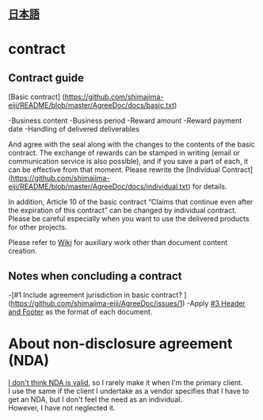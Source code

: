 ## [日本語](/AgreeDoc/README.md)

# contract

## Contract guide
[Basic contract] (https://github.com/shimajima-eiji/README/blob/master/AgreeDoc/docs/basic.txt)

-Business content
-Business period
-Reward amount
-Reward payment date
-Handling of delivered deliverables

And agree with the seal along with the changes to the contents of the basic contract.
The exchange of rewards can be stamped in writing (email or communication service is also possible), and if you save a part of each, it can be effective from that moment.
Please rewrite the [Individual Contract] (https://github.com/shimajima-eiji/README/blob/master/AgreeDoc/docs/individual.txt) for details.

In addition, Article 10 of the basic contract “Claims that continue even after the expiration of this contract” can be changed by individual contract.
Please be careful especially when you want to use the delivered products for other projects.

Please refer to [Wiki](https://github.com/shimajima-eiji/AgreeDoc/wiki) for auxiliary work other than document content creation.

## Notes when concluding a contract
-[#1 Include agreement jurisdiction in basic contract? ] (https://github.com/shimajima-eiji/AgreeDoc/issues/1)
-Apply [#3 Header and Footer](https://github.com/shimajima-eiji/AgreeDoc/issues/3) as the format of each document.

# About non-disclosure agreement (NDA)
[I don't think NDA is valid](https://www.cloudsign.jp/media/20180521-nda-sosyou/), so I rarely make it when I'm the primary client. <br>
I use the same if the client I undertake as a vendor specifies that I have to get an NDA, but I don't feel the need as an individual. <br>
However, I have not neglected it.
